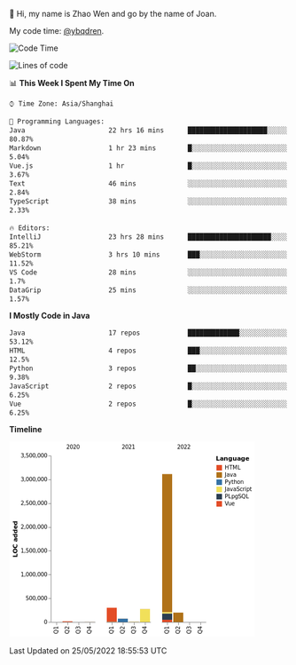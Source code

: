 :wave: Hi, my name is Zhao Wen and go by the name of Joan.

My code time: [@ybqdren](https://wakatime.com/@ybqdren).


<!--START_SECTION:waka-->
![Code Time](http://img.shields.io/badge/Code%20Time-0%20secs-blue)

![Lines of code](https://img.shields.io/badge/From%20Hello%20World%20I%27ve%20Written-4%20Million%20lines%20of%20code-blue)

📊 **This Week I Spent My Time On** 

```text
⌚︎ Time Zone: Asia/Shanghai

💬 Programming Languages: 
Java                     22 hrs 16 mins      ████████████████████░░░░░   80.87% 
Markdown                 1 hr 23 mins        █░░░░░░░░░░░░░░░░░░░░░░░░   5.04% 
Vue.js                   1 hr                █░░░░░░░░░░░░░░░░░░░░░░░░   3.67% 
Text                     46 mins             ░░░░░░░░░░░░░░░░░░░░░░░░░   2.84% 
TypeScript               38 mins             ░░░░░░░░░░░░░░░░░░░░░░░░░   2.33%

🔥 Editors: 
IntelliJ                 23 hrs 28 mins      █████████████████████░░░░   85.21% 
WebStorm                 3 hrs 10 mins       ███░░░░░░░░░░░░░░░░░░░░░░   11.52% 
VS Code                  28 mins             ░░░░░░░░░░░░░░░░░░░░░░░░░   1.7% 
DataGrip                 25 mins             ░░░░░░░░░░░░░░░░░░░░░░░░░   1.57%

```

**I Mostly Code in Java** 

```text
Java                     17 repos            █████████████░░░░░░░░░░░░   53.12% 
HTML                     4 repos             ███░░░░░░░░░░░░░░░░░░░░░░   12.5% 
Python                   3 repos             ██░░░░░░░░░░░░░░░░░░░░░░░   9.38% 
JavaScript               2 repos             █░░░░░░░░░░░░░░░░░░░░░░░░   6.25% 
Vue                      2 repos             █░░░░░░░░░░░░░░░░░░░░░░░░   6.25%

```


**Timeline**

![Chart not found](https://raw.githubusercontent.com/ybqdren/ybqdren/main/charts/bar_graph.png) 


 Last Updated on 25/05/2022 18:55:53 UTC
<!--END_SECTION:waka-->

